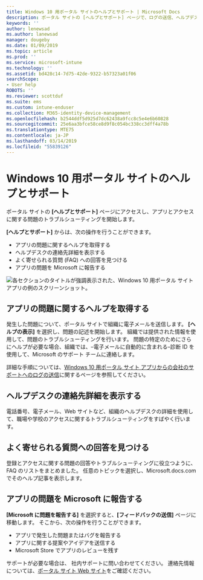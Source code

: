 ```yaml
---
title: Windows 10 用ポータル サイトのヘルプとサポート | Microsoft Docs
description: ポータル サイトの [ヘルプとサポート] ページで、ログの送信、ヘルプデスクへの連絡、および FAQ の参照を行います。
keywords: ''
author: lenewsad
ms.author: lanewsad
manager: dougeby
ms.date: 01/09/2019
ms.topic: article
ms.prod: ''
ms.service: microsoft-intune
ms.technology: ''
ms.assetid: bd428c14-7d75-42de-9322-b57323a01f06
searchScope:
- User help
ROBOTS: ''
ms.reviewer: scottduf
ms.suite: ems
ms.custom: intune-enduser
ms.collection: M365-identity-device-management
ms.openlocfilehash: b2544ddf5d925d7dc62438a9fcc8c5e4e6b60828
ms.sourcegitcommit: 25e6aa3bfce58ce8d9f8c054bc338cc3dff4a78b
ms.translationtype: MTE75
ms.contentlocale: ja-JP
ms.lasthandoff: 03/14/2019
ms.locfileid: "55839126"
---
```

# <a name="get-help-and-support-in-company-portal-for-windows-10"></a>Windows 10 用ポータル サイトのヘルプとサポート

ポータル サイトの **[ヘルプとサポート]** ページにアクセスし、アプリとアクセスに関する問題のトラブルシューティングを開始します。   

**[ヘルプとサポート]** からは、次の操作を行うことができます。  

* アプリの問題に関するヘルプを取得する
* ヘルプデスクの連絡先詳細を表示する
* よく寄せられる質問 (FAQ) への回答を見つける 
* アプリの問題を Microsoft に報告する

![各セクションのタイトルが強調表示された、Windows 10 用ポータル サイト アプリの例のスクリーンショット。](./media/1812_UCP_Help_Support_sections.png)  

## <a name="get-help-with-app-problems"></a>アプリの問題に関するヘルプを取得する

発生した問題について、ポータル サイトで組織に電子メールを送信します。 **[ヘルプの表示]** を選択し、問題の記述を開始します。 組織では提供された情報を使用して、問題のトラブルシューティングを行います。 問題の特定のためにさらにヘルプが必要な場合、組織では、&ndash;電子メールに自動的に含まれる&ndash;診断 ID を使用して、Microsoft のサポート チームに連絡します。  

詳細な手順については、[Windows 10 用ポータル サイト アプリからの会社のサポートへのログの送信](send-logs-to-your-it-admin-cp-windows.md)に関するページを参照してください。  

## <a name="view-helpdesk-contact-details"></a>ヘルプデスクの連絡先詳細を表示する  
電話番号、電子メール、Web サイトなど、組織のヘルプデスクの詳細を使用して、職場や学校のアクセスに関するトラブルシューティングをすばやく行います。  

## <a name="find-answers-to-frequently-asked-questions"></a>よく寄せられる質問への回答を見つける  
登録とアクセスに関する問題の回答やトラブルシューティングに役立つように、FAQ のリストをまとめました。 任意のトピックを選択し、Microsoft.docs.com でそのヘルプ記事を表示します。  

## <a name="report-app-problems-to-microsoft"></a>アプリの問題を Microsoft に報告する  
**[Microsoft に問題を報告する]** を選択すると、**[フィードバックの送信]** ページに移動します。 そこから、次の操作を行うことができます。

* アプリで発生した問題またはバグを報告する  
* アプリに関する提案やアイデアを送信する  
* Microsoft Store でアプリのレビューを残す   


サポートが必要な場合は、 社内サポートに問い合わせてください。 連絡先情報については、[ポータル サイト Web サイト](https://go.microsoft.com/fwlink/?linkid=2010980)をご確認ください。
